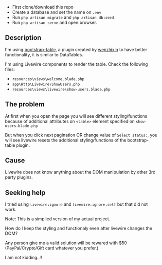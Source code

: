 - First clone/download this repo
- Create a database and set the name on `.env`
- Run `php artisan migrate` and `php artisan db:seed`
- Run `php artisan serve` and open browser.

## Description

I'm using [bootstrap-table](https://bootstrap-table.com/), a plugin created by [wenzhixin](https://github.com/wenzhixin/bootstrap-table) to have better functionality, it is similar to DataTables.

I'm using Livewire components to render the table. Check the following files:
- `resources\views\welcome.blade.php`
- `app\Http\Livewire\ShowUsers.php`
- `resources\views\livewire\show-users.blade.php`

## The problem

At first when you open the page you will see different styling/functions because of additional attributes on `<table>` element specified on `show-users.blade.php`

But when you click next pagination OR change value of `Select status:`, you will see livewire resets the additional styling/functions of the bootstrap-table plugin.

## Cause

Livewire does not know anything about the DOM manipulation by other 3rd party plugins.

## Seeking help

I tried using `livewire:ignore` and `livewire:ignore.self` but that did not work.

Note: This is a simplied version of my actual project.

How do I keep the styling and functionaly even after livewire changes the DOM?

Any person give me a valid solution will be rewared with $50 (PayPal/Crypto/Gift card whatever you prefer.)

I am not kidding..!!
